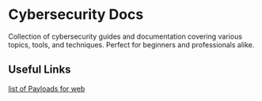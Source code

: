 # Cybersecurity Docs

Collection of cybersecurity guides and documentation covering various topics, tools, and techniques. Perfect for beginners and professionals alike.

## Useful Links

[list of Payloads for web](https://github.com/swisskyrepo/PayloadsAllTheThings)
